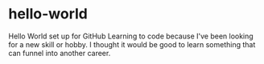 # hello-world
Hello World set up for GitHub
Learning to code because I've been looking for a new skill or hobby. I thought it would be good to learn something that can funnel into another career.

